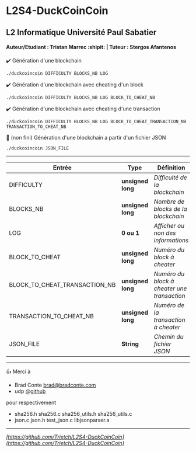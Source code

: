 # L2S4-DuckCoinCoin
## L2 Informatique Université Paul Sabatier
#### Auteur/Etudiant : Tristan Marrec :shipit: | Tuteur : Stergos Afantenos

✔️  Génération d'une blockchain
```
./duckcoincoin DIFFICULTY BLOCKS_NB LOG
```

✔️  Génération d'une blockchain avec cheating d'un block
```
./duckcoincoin DIFFICULTY BLOCKS_NB LOG BLOCK_TO_CHEAT_NB
```

✔️  Génération d'une blockchain avec cheating d'une transaction
```
./duckcoincoin DIFFICULTY BLOCKS_NB LOG BLOCK_TO_CHEAT_TRANSACTION_NB TRANSACTION_TO_CHEAT_NB
```
🚧 (non fini) Génération d'une blockchain a partir d'un fichier JSON
```
./duckcoincoin JSON_FILE
```
---

Entrée | Type | Définition 
--- | --- | ---
DIFFICULTY | **unsigned long** | *Difficulté de la blockchain*
BLOCKS_NB | **unsigned long** | *Nombre de blocks de la blockchain*
LOG | **0 ou 1** | *Afficher ou non des informations* 
BLOCK_TO_CHEAT | **unsigned long** | *Numéro du block à cheater*
BLOCK_TO_CHEAT_TRANSACTION_NB | **unsigned long** | *Numéro du block à cheater une transaction*
TRANSACTION_TO_CHEAT_NB | **unsigned long** | *Numéro de la transaction à cheater*
JSON_FILE | **String** | *Chemin du fichier JSON*

---
👍 Merci à 
- Brad Conte [brad@bradconte.com](brad@bradconte.com)
- udp [@github](https://github.com/udp/json-parser)

pour respectivement
- sha256.h sha256.c sha256_utils.h sha256_utils.c
- json.c json.h test_json.c libjsonparser.a

---

*[https://github.com/Trietch/L2S4-DuckCoinCoin](https://github.com/Trietch/L2S4-DuckCoinCoin)*
